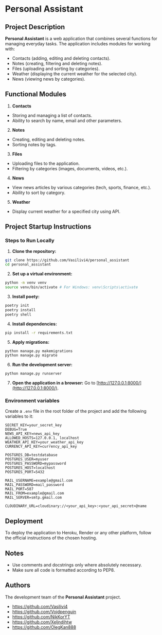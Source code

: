 # Personal Assistant

## Project Description

**Personal Assistant** is a web application that combines several functions for managing everyday tasks. The application includes modules for working with:
- Contacts (adding, editing and deleting contacts).
- Notes (creating, filtering and deleting notes).
- Files (uploading and sorting by categories).
- Weather (displaying the current weather for the selected city).
- News (viewing news by categories).

## Functional Modules

1. **Contacts**
- Storing and managing a list of contacts.
- Ability to search by name, email and other parameters.

2. **Notes**
- Creating, editing and deleting notes.
- Sorting notes by tags.

3. **Files**
- Uploading files to the application.
- Filtering by categories (images, documents, videos, etc.).

4. **News**
- View news articles by various categories (tech, sports, finance, etc.).
- Ability to sort by category.

5. **Weather**
- Display current weather for a specified city using API.

## Project Startup Instructions

### Steps to Run Locally

1. **Clone the repository:**
```bash
git clone https://github.com/Vasilivi4/personal_assistant
cd personal_assistant
```

2. **Set up a virtual environment:**
```bash
python -m venv venv
source venv/bin/activate # For Windows: venv\Scripts\activate
```
3. **Install poety:**
```bash
poetry init
poetry install
poetry shell
```

4. **Install dependencies:**
```bash
pip install -r requirements.txt
```

5. **Apply migrations:**
```bash
python manage.py makemigrations
python manage.py migrate
```

6. **Run the development server:**
```bash
python manage.py runserver
```

7. **Open the application in a browser:**
Go to [http://127.0.0.1:8000/](http://127.0.0.1:8000/).

### Environment variables

Create a `.env` file in the root folder of the project and add the following variables to it:
```env
SECRET_KEY=your_secret_key
DEBUG=True
NEWS_API_KEY=news_api_key
ALLOWED_HOSTS=127.0.0.1, localhost
WEATHER_API_KEY=your_weather_api_key
CURRENCY_API_KEY=currency_api_key

POSTGRES_DB=testdatabase
POSTGRES_USER=myuser
POSTGRES_PASSWORD=mypassword
POSTGRES_HOST=localhost
POSTGRES_PORT=5432

MAIL_USERNAME=example@gmail.com
MAIL_PASSWORD=mail_password
MAIL_PORT=587
MAIL_FROM=example@gmail.com
MAIL_SERVER=smtp.gmail.com

CLOUDINARY_URL=cloudinary://<your_api_key>:<your_api_secret>@name
```

## Deployment

To deploy the application to Heroku, Render or any other platform, follow the official instructions of the chosen hosting.

## Notes
- Use comments and docstrings only where absolutely necessary.
- Make sure all code is formatted according to PEP8.

## Authors
The development team of the **Personal Assistant** project.
- https://github.com/Vasilivi4
- https://github.com/Vojdpenguin
- https://github.com/NikKorYT
- https://github.com/Xeljndjhtw
- https://github.com/OlegKan888